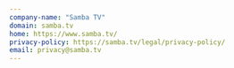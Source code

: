 ```yaml
---
company-name: "Samba TV"
domain: samba.tv
home: https://www.samba.tv/
privacy-policy: https://samba.tv/legal/privacy-policy/
email: privacy@samba.tv
---
```





